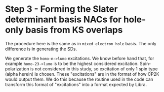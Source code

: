 # Step 3 - Forming the Slater determinant basis NACs for hole-only basis from KS overlaps

The procedure here is the same as in `mixed_electron_hole` basis. The only difference is in generating the SDs.

We generate the `homo-n->lumo` excitations. We know before hand that, for example `homo-23->lumo` is to be the highest considered excitation. Spin-polarization is not considered in this study, so excitation of only 1 spin type (alpha herein) is chosen. These "excitations" are in the format of how CP2K would output them. We do this because the routine used in the code can transform this format of "excitations" into a format expected by Libra.
